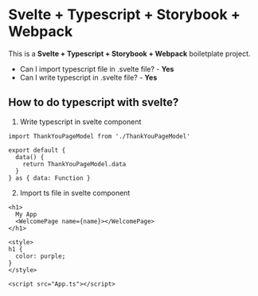# Svelte + Typescript + Storybook + Webpack

This is a __Svelte + Typescript + Storybook + Webpack__ boiletplate project.

* Can I import typescript file in .svelte file? - **Yes**
* Can I write typescript in .svelte file? - **Yes**

## How to do typescript with svelte?

1. Write typescript in svelte component

```
import ThankYouPageModel from './ThankYouPageModel'

export default {
  data() {
    return ThankYouPageModel.data
  }
} as { data: Function }
```

2. Import ts file in svelte component

```
<h1>
  My App
  <WelcomePage name={name}></WelcomePage>
</h1>

<style>
h1 {
  color: purple;
}
</style>

<script src="App.ts"></script>
```